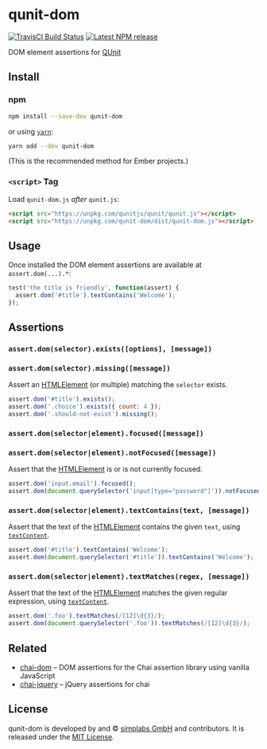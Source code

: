 qunit-dom
==============================================================================

[![TravisCI Build Status][travis-badge]][travis-badge-url]
[![Latest NPM release][npm-badge]][npm-badge-url]

[npm-badge]: https://img.shields.io/npm/v/qunit-dom.svg
[npm-badge-url]: https://www.npmjs.com/package/qunit-dom
[travis-badge]: https://img.shields.io/travis/simplabs/qunit-dom/master.svg
[travis-badge-url]: https://travis-ci.org/simplabs/qunit-dom

DOM element assertions for [QUnit](https://qunitjs.com/)

Install
------------------------------------------------------------------------------

### npm

```bash
npm install --save-dev qunit-dom
```

or using [`yarn`](https://yarnpkg.com/):

```bash
yarn add --dev qunit-dom
```

(This is the recommended method for Ember projects.)

### `<script>` Tag

Load `qunit-dom.js` *after* `qunit.js`:

```html
<script src="https://unpkg.com/qunitjs/qunit/qunit.js"></script>
<script src="https://unpkg.com/qunit-dom/dist/qunit-dom.js"></script>
```


Usage
------------------------------------------------------------------------------

Once installed the DOM element assertions are available at `assert.dom(...).*`:

```js
test('the title is friendly', function(assert) {
  assert.dom('#title').textContains('Welcome');
});
```


Assertions
------------------------------------------------------------------------------

### `assert.dom(selector).exists([options], [message])`
### `assert.dom(selector).missing([message])`

Assert an [HTMLElement][] (or multiple) matching the `selector` exists.

```js
assert.dom('#title').exists();
assert.dom('.choice').exists({ count: 4 });
assert.dom('.should-not-exist').missing();
```


### `assert.dom(selector|element).focused([message])`
### `assert.dom(selector|element).notFocused([message])`

Assert that the [HTMLElement][] is or is not currently focused.

```js
assert.dom('input.email').focused();
assert.dom(document.querySelector('input[type="password"]')).notFocused();
```


### `assert.dom(selector|element).textContains(text, [message])`

Assert that the text of the [HTMLElement][] contains the given `text`, using
[`textContent`](https://developer.mozilla.org/en-US/docs/Web/API/Node/textContent).

```js
assert.dom('#title').textContains('Welcome');
assert.dom(document.querySelector('#title')).textContains('Welcome');
```


### `assert.dom(selector|element).textMatches(regex, [message])`

Assert that the text of the [HTMLElement][] matches the given regular expression, using
[`textContent`](https://developer.mozilla.org/en-US/docs/Web/API/Node/textContent).

```js
assert.dom('.foo').textMatches(/[12]\d{3}/);
assert.dom(document.querySelector('.foo')).textMatches(/[12]\d{3}/);
```


[HTMLElement]: https://developer.mozilla.org/en-US/docs/Web/API/HTMLElement
[NodeList]: https://developer.mozilla.org/en-US/docs/Web/API/NodeList


Related
------------------------------------------------------------------------------

- [chai-dom](https://github.com/nathanboktae/chai-dom) – DOM assertions for
  the Chai assertion library using vanilla JavaScript
- [chai-jquery](https://github.com/chaijs/chai-jquery) – jQuery assertions
  for chai


License
------------------------------------------------------------------------------

qunit-dom is developed by and &copy;
[simplabs GmbH](http://simplabs.com) and contributors. It is released under the
[MIT License](https://github.com/simplabs/qunit-dom/blob/master/LICENSE.md).
